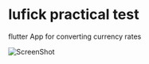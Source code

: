 # lufick practical test

flutter App for converting currency rates


![ScreenShot](https://raw.github.com/kirankarigoudar/lufickPracticalTest/master/screenshots/Screenshot_1.jpg)
